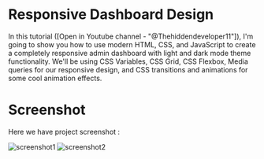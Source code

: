 # Responsive Dashboard Design 
In this tutorial ([Open in Youtube channel - "@Thehiddendeveloper11"]),  I'm going to show you how to use modern HTML, CSS, and JavaScript to create a completely responsive admin dashboard with light and dark mode theme functionality. We'll be using CSS Variables, CSS Grid, CSS Flexbox, Media queries for our responsive design, and CSS  transitions and animations for some cool animation effects.

# Screenshot
Here we have project screenshot :

![screenshot1](SS1 "Light-mode")
![screenshot2](SS2 "Dark-mode")
